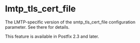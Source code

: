 # lmtp_tls_cert_file 

 The LMTP-specific version of the smtp_tls_cert_file
configuration parameter.  See there for details. 

 This feature is available in Postfix 2.3 and later. 


